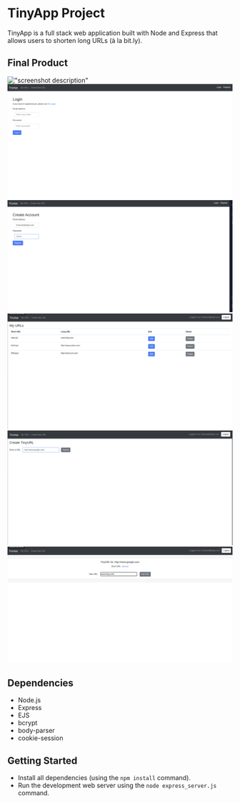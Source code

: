 # TinyApp Project

TinyApp is a full stack web application built with Node and Express that allows users to shorten long URLs (à la bit.ly).

## Final Product

!["screenshot description"](#)
!["screenshot of URLS page"](https://raw.githubusercontent.com/Payameno/tinyapp/master/docs/front_page_Prelogin.png)
!["screenshot of URLS page"](https://raw.githubusercontent.com/Payameno/tinyapp/master/docs/User_Registeration_Page.png)
!["screenshot of URLS page"](https://raw.githubusercontent.com/Payameno/tinyapp/master/docs/Front_Page_Dashboard.png)
!["screenshot of URLS page"](https://raw.githubusercontent.com/Payameno/tinyapp/master/docs/Create_a_ShortURL.png)
!["screenshot of URLS page"](https://raw.githubusercontent.com/Payameno/tinyapp/master/docs/ShortURL_Display_Edit.png)

## Dependencies

- Node.js
- Express
- EJS
- bcrypt
- body-parser
- cookie-session


## Getting Started

- Install all dependencies (using the `npm install` command).
- Run the development web server using the `node express_server.js` command.